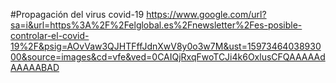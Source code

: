 #Propagación del virus covid-19
https://www.google.com/url?sa=i&url=https%3A%2F%2Felglobal.es%2Fnewsletter%2Fes-posible-controlar-el-covid-19%2F&psig=AOvVaw3QJHTFffJdnXwV8y0o3w7M&ust=1597346403893000&source=images&cd=vfe&ved=0CAIQjRxqFwoTCJi4k6OxlusCFQAAAAAdAAAAABAD

